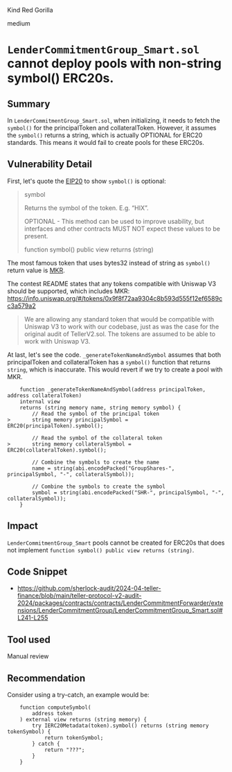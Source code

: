 Kind Red Gorilla

medium

# `LenderCommitmentGroup_Smart.sol` cannot deploy pools with non-string symbol() ERC20s.


## Summary

In `LenderCommitmentGroup_Smart.sol`, when initializing, it needs to fetch the `symbol()` for the principalToken and collateralToken. However, it assumes the `symbol()` returns a string, which is actually OPTIONAL for ERC20 standards. This means it would fail to create pools for these ERC20s.

## Vulnerability Detail

First, let's quote the [EIP20](https://eips.ethereum.org/EIPS/eip-20) to show `symbol()` is optional:

> symbol
>
> Returns the symbol of the token. E.g. “HIX”.
>
> OPTIONAL - This method can be used to improve usability, but interfaces and other contracts MUST NOT expect these values to be present.
>
> function symbol() public view returns (string)

The most famous token that uses bytes32 instead of string as `symbol()` return value is [MKR](https://etherscan.io/address/0x9f8f72aa9304c8b593d555f12ef6589cc3a579a2#code).

The contest README states that any tokens compatible with Uniswap V3 should be supported, which includes MKR: https://info.uniswap.org/#/tokens/0x9f8f72aa9304c8b593d555f12ef6589cc3a579a2

> We are allowing any standard token that would be compatible with Uniswap V3 to work with our codebase, just as was the case for the original audit of TellerV2.sol. The tokens are assumed to be able to work with Uniswap V3.

At last, let's see the code. `_generateTokenNameAndSymbol` assumes that both principalToken and collateralToken has a `symbol()` function that returns `string`, which is inaccurate. This would revert if we try to create a pool with MKR.

```solidity
    function _generateTokenNameAndSymbol(address principalToken, address collateralToken) 
    internal view 
    returns (string memory name, string memory symbol) {
        // Read the symbol of the principal token
>       string memory principalSymbol = ERC20(principalToken).symbol();
        
        // Read the symbol of the collateral token
>       string memory collateralSymbol = ERC20(collateralToken).symbol();
        
        // Combine the symbols to create the name
        name = string(abi.encodePacked("GroupShares-", principalSymbol, "-", collateralSymbol));
        
        // Combine the symbols to create the symbol
        symbol = string(abi.encodePacked("SHR-", principalSymbol, "-", collateralSymbol));
    }
```

## Impact

`LenderCommitmentGroup_Smart` pools cannot be created for ERC20s that does not implement `function symbol() public view returns (string)`.

## Code Snippet

- https://github.com/sherlock-audit/2024-04-teller-finance/blob/main/teller-protocol-v2-audit-2024/packages/contracts/contracts/LenderCommitmentForwarder/extensions/LenderCommitmentGroup/LenderCommitmentGroup_Smart.sol#L241-L255

## Tool used

Manual review

## Recommendation

Consider using a try-catch, an example would be:

```solidity
    function computeSymbol(
        address token
    ) external view returns (string memory) {
        try IERC20Metadata(token).symbol() returns (string memory tokenSymbol) {
            return tokenSymbol;
        } catch {
            return "???";
        }
    }
```